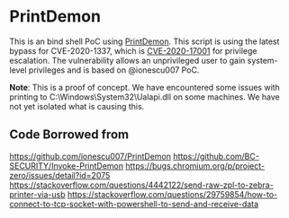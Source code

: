 # PrintDemon
This is an bind shell PoC using [PrintDemon](https://github.com/ionescu007/PrintDemon). This script is using the latest bypass for CVE-2020-1337, which is [CVE-2020-17001](https://bugs.chromium.org/p/project-zero/issues/detail?id=2075) for privilege escalation. The vulnerability allows an unprivileged user to gain system-level privileges and is based on @ionescu007 PoC.

__Note__: This is a proof of concept. We have encountered some issues with printing to C:\Windows\System32\Ualapi.dll on some machines. We have not yet isolated what is causing this.

## Code Borrowed from
https://github.com/ionescu007/PrintDemon
https://github.com/BC-SECURITY/Invoke-PrintDemon
https://bugs.chromium.org/p/project-zero/issues/detail?id=2075
https://stackoverflow.com/questions/4442122/send-raw-zpl-to-zebra-printer-via-usb
https://stackoverflow.com/questions/29759854/how-to-connect-to-tcp-socket-with-powershell-to-send-and-receive-data
